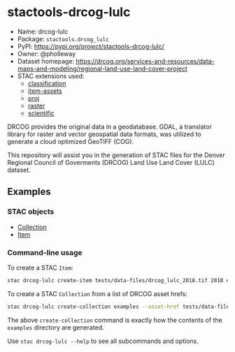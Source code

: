 # stactools-drcog-lulc

- Name: drcog-lulc
- Package: `stactools.drcog_lulc`
- PyPI: https://pypi.org/project/stactools-drcog-lulc/
- Owner: @pholleway
- Dataset homepage: https://drcog.org/services-and-resources/data-maps-and-modeling/regional-land-use-land-cover-project
- STAC extensions used:
  - [classification](https://github.com/stac-extensions/classification/)
  - [item-assets](https://github.com/stac-extensions/item-assets)
  - [proj](https://github.com/stac-extensions/projection)
  - [raster](https://github.com/stac-extensions/raster)
  - [scientific](https://github.com/stac-extensions/scientific)

DRCOG provides the original data in a geodatabase. GDAL, a translator library for raster and vector geospatial data formats, was utilized to generate a cloud optimized GeoTIFF (COG).

This repository will assist you in the generation of STAC files for the Denver Regional Council of Goverments (DRCOG) Land Use Land Cover (LULC) dataset.

## Examples

### STAC objects

- [Collection](examples/collection.json)
- [Item](examples/drcog-lulc-2018/drcog-lulc-2018.json)

### Command-line usage

To create a STAC `Item`:

```bash
stac drcog-lulc create-item tests/data-files/drcog_lulc_2018.tif 2018 examples/drcog-lulc-2018/drcog-lulc-2018.json
```

To create a STAC `Collection` from a list of DRCOG asset hrefs:

```bash
stac drcog-lulc create-collection examples --asset-href tests/data-files/drcog_lulc_2018.tif
```

The above `create-collection` command is exactly how the contents of the `examples` directory are generated.

Use `stac drcog-lulc --help` to see all subcommands and options.
